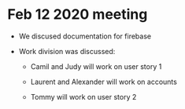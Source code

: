 # Feb 12 2020 meeting

* We discused documentation for firebase

* Work division was discussed: 

    * Camil and Judy will work on user story 1

    * Laurent and Alexander will work on accounts

    * Tommy will work on user story 2
